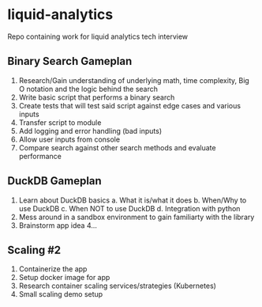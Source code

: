 # liquid-analytics
Repo containing work for liquid analytics tech interview

## Binary Search Gameplan
1. Research/Gain understanding of underlying math, time complexity, Big O notation and the logic behind the search
2. Write basic script that performs a binary search
3. Create tests that will test said script against edge cases and various inputs
4. Transfer script to module
5. Add logging and error handling (bad inputs)
6. Allow user inputs from console 
7. Compare search against other search methods and evaluate performance

## DuckDB Gameplan
1. Learn about DuckDB basics
  a. What it is/what it does
  b. When/Why to use DuckDB
  c. When NOT to use DuckDB
  d. Integration with python
2. Mess around in a sandbox environment to gain familiarty with the library
3. Brainstorm app idea
4...

## Scaling #2
1. Containerize the app
2. Setup docker image for app
3. Research container scaling services/strategies (Kubernetes)
4. Small scaling demo setup

